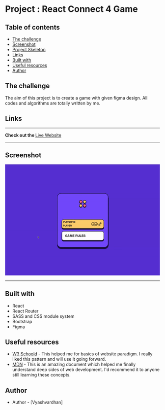 # Project : React Connect 4 Game

## Table of contents

- [The challenge](#the-challenge)
- [Screenshot](#screenshot)
- [Project Skeleton ](#project-skeleton)
- [Links](#links)
- [Built with](#built-with)
- [Useful resources](#useful-resources)
- [Author](#author)

## The challenge

The aim of this project is to create a game with given figma design. All codes and algorithms are totally written by me.

## Links

<hr>
<b>Check out the </b> <a href="https://4in4game.netlify.app/">Live Website</a>
<hr>

## Screenshot

<p align="center">
<img  src="game.gif" alt="screenshot">
</p>

<hr>

## Built with

- React
- React Router
- SASS and CSS module system
- Bootstrap
- Figma

## Useful resources

- [W3 Schoold](https://www.w3schools.com/) - This helped me for basics of website paradigm. I really liked this pattern and will use it going forward.
- [MDN](https://developer.mozilla.org/en-US/) - This is an amazing document which helped me finally understand deep sides of web development. I'd recommend it to anyone still learning these concepts.

## Author

- Author - [Vyashvardhan]
